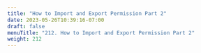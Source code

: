 ```yaml
---
title: "How to Import and Export Permission Part 2"
date: 2023-05-26T10:39:16-07:00
draft: false
menuTitle: "212. How to Import and Export Permission Part 2"
weight: 212
---
```


